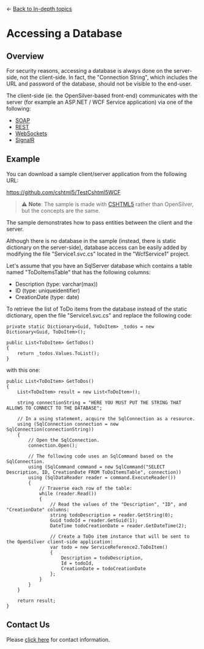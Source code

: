 ← [Back to In-depth topics](/docs/9/92)
# Accessing a Database
## Overview

For security reasons, accessing a database is always done on the server-side, not the client-side. In fact, the "Connection String", which includes the URL and password of the database, should not be visible to the end-user.

The client-side (ie. the OpenSilver-based front-end) communicates with the server (for example an ASP.NET / WCF Service application) via one of the following:

* [SOAP](wcf-and-webclient.md)
* [REST](wcf-and-webclient.md)
* [WebSockets](http://forums.cshtml5.com/viewtopic.php?f=7&t=276)
* [SignalR](http://forums.cshtml5.com/viewtopic.php?f=7&t=8121)


## Example
You can download a sample client/server application from the following URL:

https://github.com/cshtml5/TestCshtml5WCF

> :warning: **Note**: The sample is made with [CSHTML5](http://cshtml5.com) rather than OpenSilver, but the concepts are the same.

The sample demonstrates how to pass entities between the client and the server.

Although there is no database in the sample (instead, there is static dictionary on the server-side), database access can be easily added by modifying the file "Service1.svc.cs" located in the "WcfService1" project.

Let's assume that you have an SqlServer database which contains a table named "ToDoItemsTable" that has the following columns:

* Description (type: varchar(max))
* ID (type: uniqueidentifier)
* CreationDate (type: date)

To retrieve the list of ToDo items from the database instead of the static dictionary, open the file "Service1.svc.cs" and replace the following code:
```
private static Dictionary<Guid, ToDoItem> _todos = new Dictionary<Guid, ToDoItem>();

public List<ToDoItem> GetToDos()
{
    return _todos.Values.ToList();
}
```
with this one:
```
public List<ToDoItem> GetToDos()
{
    List<ToDoItem> result = new List<ToDoItem>();

    string connectionString = "HERE YOU MUST PUT THE STRING THAT ALLOWS TO CONNECT TO THE DATABASE";

    // In a using statement, acquire the SqlConnection as a resource.
    using (SqlConnection connection = new SqlConnection(connectionString))
    {
        // Open the SqlConnection.
        connection.Open();

        // The following code uses an SqlCommand based on the SqlConnection.
        using (SqlCommand command = new SqlCommand("SELECT Description, ID, CreationDate FROM ToDoItemsTable", connection))
        using (SqlDataReader reader = command.ExecuteReader())
        {
            // Traverse each row of the table:
            while (reader.Read())
            {
                // Read the values of the "Description", "ID", and "CreationDate" columns:
                string todoDescription = reader.GetString(0);
                Guid todoId = reader.GetGuid(1);
                DateTime todoCreationDate = reader.GetDateTime(2);

                // Create a ToDo item instance that will be sent to the OpenSilver client-side application:
                var todo = new ServiceReference2.ToDoItem()
                {
                    Description = todoDescription,
                    Id = todoId,
                    CreationDate = todoCreationDate
                };
            }
        }
    }

    return result;
}
```

## Contact Us
Please [click here](https://opensilver.net/contact.aspx) for contact information.